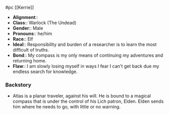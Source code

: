  #pc [[Kerrie]]

* **Alignment**:: 
* **Class**:: Warlock (The Undead)
* **Gender**:: Male
* **Pronouns**:: he/him
* **Race**:: Elf
* **Ideal**:: Responsibility and burden of a researcher is to learn the most difficult of truths.
* **Bond**:: My compass is my only means of continuing my adventures and returning home.
* **Flaw**:: I am slowly losing myself in ways I fear I can't get back due my endless search for knowledge.

### Backstory

* Atlas is a planar traveler, against his will. He is bound to a magical compass that is under the control of his Lich patron, Elden. Elden sends him where he needs to go, with little or no warning.

